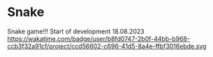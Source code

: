 # Snake
Snake game!!! Start of development 18.08.2023
https://wakatime.com/badge/user/b8fd0747-2b0f-44bb-b968-ccb3f32a91cf/project/ccd56602-c696-41d5-8a4e-ffbf3016ebde.svg

